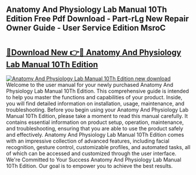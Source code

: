 ## Anatomy And Physiology Lab Manual 10Th Edition Free Pdf Download - Part-rLg New Repair Owner Guide - User Service Edition MsroC

# <h2><a href="http://bc37192.oget.top/?id=Anatomy+And+Physiology+Lab+Manual+10Th+Edition">🔗Download New 👉🔴 Anatomy And Physiology Lab Manual 10Th Edition</a></h2>

[![Anatomy And Physiology Lab Manual 10Th Edition new download](https://i.imgur.com/5g1atiW.png)](http://bc37192.oget.top/?id=Anatomy+And+Physiology+Lab+Manual+10Th+Edition)
Welcome to the user manual for your newly purchased Anatomy And Physiology Lab Manual 10Th Edition. This comprehensive guide is intended to help you master the functions and capabilities of your product. Inside, you will find detailed information on installation, usage, maintenance, and troubleshooting. Before you begin using your Anatomy And Physiology Lab Manual 10Th Edition, please take a moment to read this manual carefully. It contains essential information on product setup, operation, maintenance, and troubleshooting, ensuring that you are able to use the product safely and effectively. Anatomy And Physiology Lab Manual 10Th Edition comes with an impressive collection of advanced features, including facial recognition, gesture control, customizable profiles, and automated tasks, all of which can be accessed and customized through the user interface. We're Committed to Your Success Anatomy And Physiology Lab Manual 10Th Edition. Our goal is to empower you to achieve the best results.
